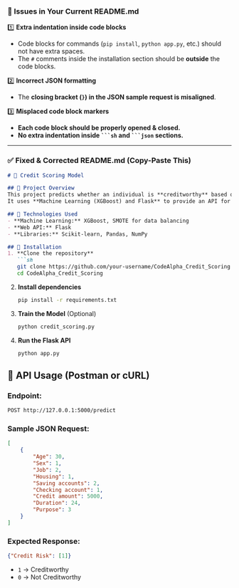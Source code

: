 ### **🔹 Issues in Your Current README.md**
1️⃣ **Extra indentation inside code blocks**  
   - Code blocks for commands (`pip install`, `python app.py`, etc.) should not have extra spaces.  
   - The `#` comments inside the installation section should be **outside** the code blocks.  

2️⃣ **Incorrect JSON formatting**  
   - The **closing bracket (`}`) in the JSON sample request is misaligned**.  

3️⃣ **Misplaced code block markers**  
   - **Each code block should be properly opened & closed.**  
   - **No extra indentation inside ` ```sh ` and ` ```json ` sections.**  

---

### ✅ **Fixed & Corrected README.md (Copy-Paste This)**
```md
# 🏦 Credit Scoring Model

## 📌 Project Overview
This project predicts whether an individual is **creditworthy** based on their financial and demographic data.  
It uses **Machine Learning (XGBoost) and Flask** to provide an API for credit risk prediction.

## 🔹 Technologies Used
- **Machine Learning:** XGBoost, SMOTE for data balancing
- **Web API:** Flask
- **Libraries:** Scikit-learn, Pandas, NumPy

## 🔹 Installation
1. **Clone the repository**  
   ```sh
   git clone https://github.com/your-username/CodeAlpha_Credit_Scoring.git
   cd CodeAlpha_Credit_Scoring
   ```

2. **Install dependencies**  
   ```sh
   pip install -r requirements.txt
   ```

3. **Train the Model** (Optional)  
   ```sh
   python credit_scoring.py
   ```

4. **Run the Flask API**  
   ```sh
   python app.py
   ```

## 🔹 API Usage (Postman or cURL)
### **Endpoint:**
   ```sh
   POST http://127.0.0.1:5000/predict
   ```

### **Sample JSON Request:**
```json
[
    {
        "Age": 30,
        "Sex": 1,
        "Job": 2,
        "Housing": 1,
        "Saving accounts": 2,
        "Checking account": 1,
        "Credit amount": 5000,
        "Duration": 24,
        "Purpose": 3
    }
]
```

### **Expected Response:**
```json
{"Credit Risk": [1]}
```
- `1` → Creditworthy  
- `0` → Not Creditworthy  
```

